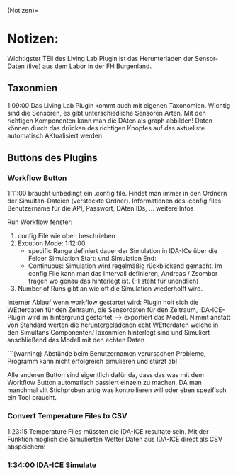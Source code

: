 (Notizen)=

# Notizen:

Wichtigster TEil des Living Lab Plugin ist das Herunterladen der Sensor-Daten (live) aus dem Labor in der FH Burgenland.

## Taxonmien

1:09:00 Das Living Lab Plugin kommt auch mit eigenen Taxonomien. Wichtig sind die Sensoren, es gibt unterschiedliche Sensoren Arten. Mit den richtigen Komponenten kann man die DAten als graph abbilden! Daten können durch das drücken des richtigen Knopfes auf das aktuellste automatisch AKtualisiert werden. 

## Buttons des Plugins

### Workflow Button

1:11:00 braucht unbedingt ein .config file. Findet man immer in den Ordnern der Simultan-Dateien (versteckte Ordner). Informationen des .config files: Benutzername für die API, Passwort, DAten IDs, ... weitere Infos

Run Workflow fenster: 
1. config File wie oben beschrieben
2. Excution Mode: 1:12:00
    - specific Range definiert dauer der Simulation in IDA-ICe über die Felder Simulation Start: und Simulation End:
    - Continuous: Simulation wird regelmäßig rückblickend gemacht. Im config File kann man das Intervall definieren, Andreas / Zsombor fragen wo genau das hinterlegt ist. (-1 steht für unendlich) 
3. Number of Runs gibt an wie oft die Simulation wiederholft wird.

Interner Ablauf wenn workflow gestartet wird: Plugin holt sich die WEtterdaten für den Zeitraum, die Sensordaten für den Zeitraum, IDA-ICE-Plugin wird im hintergrund gestartet --> exportiert das Modell. Nimmt anstatt von Standard werten die heruntergeladenen echt WEtterdaten welche in den Simultans Componenten/Taxonmien hinterlegt sind und Simuliert anschließend das Modell mit den echten Daten

´´´{warning}
Abstände beim Benutzernamen verursachen Probleme, Programm kann nicht erfolgreich simulieren und stürzt ab!
´´´ 

Alle anderen Button sind eigentlich dafür da, dass das was mit dem Workflow Button automatisch passiert einzeln zu machen. DA man manchmal vllt Stichproben artig was kontrollieren will oder eben spezifisch ein Tool braucht.


### Convert Temperature Files to CSV

1:23:15 Temperature Files müssten die IDA-ICE resultate sein. Mit der Funktion möglich die Simulierten Wetter Daten aus IDA-ICE direct als CSV abspeichern!

### 1:34:00 IDA-ICE Simulate